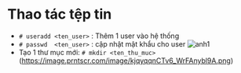 # Thao tác tệp tin
- `# useradd <ten_user>` : Thêm 1 user vào hệ thống
- `# passwd  <ten_user>` : cập nhật mật khẩu cho user
![anh1](https://image.prntscr.com/image/NamEACb6TUe3a5P9YpFoWg.png)
- Tạo 1 thư mục mới: `# mkdir <ten_thu_muc>`
(https://image.prntscr.com/image/kjqyqqnCTv6_WrFAnybl9A.png)